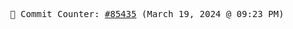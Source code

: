 <p align="center">
    <samp>
        📮 Commit Counter: <a href="https://github.com/Javascript-void0/Javascript-void0/commits/main">#85435</a> (March 19, 2024 @ 09:23 PM)
    </samp>
</p>